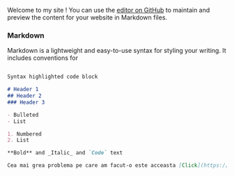 Welcome to my site !
You can use the [editor on GitHub](https://github.com/games4life71/Probleme_Codewars/edit/gh-pages/index.md) to maintain and preview the content for your website in Markdown files.



### Markdown

Markdown is a lightweight and easy-to-use syntax for styling your writing. It includes conventions for

```markdown

Syntax highlighted code block

# Header 1
## Header 2
### Header 3

- Bulleted
- List

1. Numbered
2. List

**Bold** and _Italic_ and `Code` text

Cea mai grea problema pe care am facut-o este acceasta [Click](https://github.com/games4life71/Probleme_Codewars/blob/master/problema%20Clock%20in%20mirror%20%7C%7C%20c%23)


```




